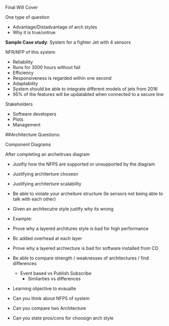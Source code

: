 Final Will Cover

One type of question
* Advantage/Distadvantage of arch styles
 * Why it is true/untrue

**Sample Case study**:
System for a fighter Jet with 4 sensors

NFR/NFP of this system
* Reliability
 * Runs for 3000 hours without fail
* Efficiency
 * Responsiveness is regarded within one second
* Adaptability
 * System should be able to integrate different models of jets from 2016
* 95% of the features will be updatabled when connected to a secure line

Stakeholders
* Software developers
* Plots
* Management


##Architecture Questions:

Component Diagrams

After completing an archeitrues diagram
* Justfiy how the NFPS are supported or unsupported by the diagram

* Justifying architerture chosesn
* Justifying architerture scalability

* Be able to violate your archeiture structure (Ie sensors not being able to talk with each other)
 * Given an architecutre style justify why its wrong
 * Example:
  * Prove why a layered architures style is bad for high performance
   * Bc added overhead at each layer
  * Prove why a layered archiecture is bad for software installed from CD

* Be able to compare strength / weaknesses of architectures / find differences 	
	* Event based vs Publish Subscribe
		* Simliarties vs differences

* Learning objective to evaualte 
 * Can you think about NFPS of system
 * Can you compare two Architecture
 * Can you state pros/cons for choosign arch style


 